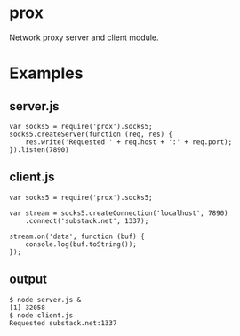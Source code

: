 prox
====

Network proxy server and client module.

Examples
========

server.js
---------
    var socks5 = require('prox').socks5;
    socks5.createServer(function (req, res) {
        res.write('Requested ' + req.host + ':' + req.port);
    }).listen(7890)

client.js
---------
    var socks5 = require('prox').socks5;

    var stream = socks5.createConnection('localhost', 7890)
        .connect('substack.net', 1337);

    stream.on('data', function (buf) {
        console.log(buf.toString());
    });

output
------
    $ node server.js &
    [1] 32058
    $ node client.js 
    Requested substack.net:1337

